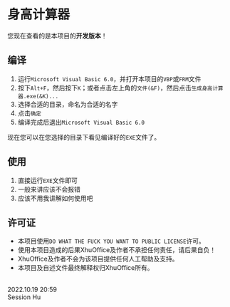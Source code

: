 # 身高计算器
您现在查看的是本项目的**开发版本**！

## 编译
1. 运行`Microsoft Visual Basic 6.0`，并打开本项目的`VBP`或`FRM`文件
2. 按下`Alt+F`，然后按下`K`；或者点击左上角的`文件(&F)`，然后点击`生成身高计算器.exe(&K)...` 
3. 选择合适的目录，命名为合适的名字
4. 点击`确定`
5. 编译完成后退出`Microsoft Visual Basic 6.0`

现在您可以在您选择的目录下看见编译好的`EXE`文件了。

## 使用
1. 直接运行`EXE`文件即可
2. 一般来讲应该不会报错
3. 应该不用我讲解如何使用吧

## 许可证
- 本项目使用`DO WHAT THE FUCK YOU WANT TO PUBLIC LICENSE`许可。
- 使用本项目造成的后果XhuOffice及作者不承担任何责任，请后果自负！
- XhuOffice及作者不会为该项目提供任何人工帮助及支持。
- 本项目及自述文件最终解释权归XhuOffice所有。

<br/>
2022.10.19 20:59<br/>
Session Hu
